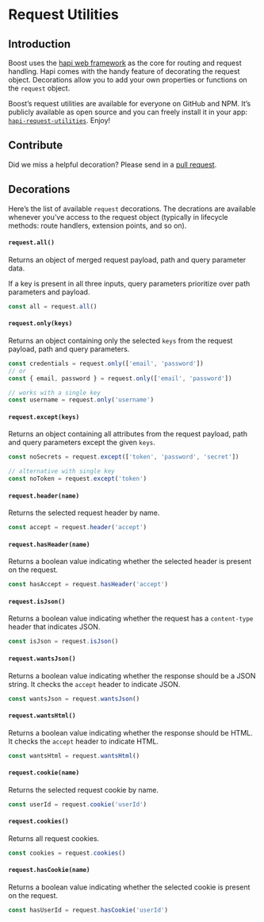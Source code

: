 # Request Utilities


## Introduction
Boost uses the [hapi web framework](https://hapijs.com) as the core for routing and request handling. Hapi comes with the handy feature of decorating the request object. Decorations allow you to add your own properties or functions on the `request` object.

Boost’s request utilities are available for everyone on GitHub and NPM. It’s publicly available as open source and you can freely install it in your app: [`hapi-request-utilities`](https://github.com/fs-opensource/hapi-request-utilities). Enjoy!


## Contribute
Did we miss a helpful decoration? Please send in a [pull request](https://github.com/fs-opensource/hapi-request-utilities).


## Decorations
Here’s the list of available `request` decorations. The decrations are available whenever you’ve access to the request object (typically in lifecycle methods: route handlers, extension points, and so on).


#### `request.all()`
Returns an object of merged request payload, path and query parameter data.

If a key is present in all three inputs, query parameters prioritize over path parameters and payload.

```js
const all = request.all()
```


#### `request.only(keys)`
Returns an object containing only the selected `keys` from the request payload, path and query parameters.

```js
const credentials = request.only(['email', 'password'])
// or
const { email, password } = request.only(['email', 'password'])

// works with a single key
const username = request.only('username')
```


#### `request.except(keys)`
Returns an object containing all attributes from the request payload, path and query parameters except the given `keys`.

```js
const noSecrets = request.except(['token', 'password', 'secret'])

// alternative with single key
const noToken = request.except('token')
```


#### `request.header(name)`
Returns the selected request header by name.

```js
const accept = request.header('accept')
```


#### `request.hasHeader(name)`
Returns a boolean value indicating whether the selected header is present on the request.

```js
const hasAccept = request.hasHeader('accept')
```


#### `request.isJson()`
Returns a boolean value indicating whether the request has a `content-type` header that indicates JSON.

```js
const isJson = request.isJson()
```


#### `request.wantsJson()`
Returns a boolean value indicating whether the response should be a JSON string. It checks the `accept` header to indicate JSON.

```js
const wantsJson = request.wantsJson()
```


#### `request.wantsHtml()`
Returns a boolean value indicating whether the response should be HTML. It checks the `accept` header to indicate HTML.

```js
const wantsHtml = request.wantsHtml()
```


#### `request.cookie(name)`
Returns the selected request cookie by name.

```js
const userId = request.cookie('userId')
```


#### `request.cookies()`
Returns all request cookies.

```js
const cookies = request.cookies()
```


#### `request.hasCookie(name)`
Returns a boolean value indicating whether the selected cookie is present on the request.

```js
const hasUserId = request.hasCookie('userId')
```
